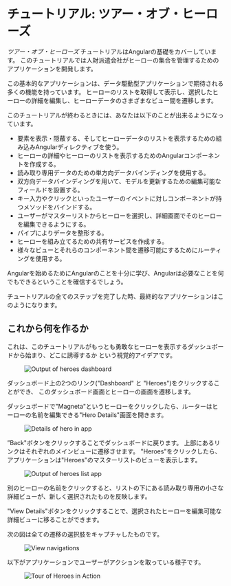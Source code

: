 <h1 class="no-toc">チュートリアル: ツアー・オブ・ヒーローズ</h1>

_ツアー・オブ・ヒーローズ_ チュートリアルはAngularの基礎をカバーしています。
このチュートリアルでは人財派遣会社がヒーローの集合を管理するためのアプリケーションを開発します。

この基本的なアプリケーションは、データ駆動型アプリケーションで期待される多くの機能を持っています。
ヒーローのリストを取得して表示し、選択したヒーローの詳細を編集し、ヒーローデータのさまざまなビュー間を遷移します。

このチュートリアルが終わるときには、あなたは以下のことが出来るようになっています。

* 要素を表示・隠蔽する、そしてヒーローデータのリストを表示するための組み込みAngularディレクティブを使う。
* ヒーローの詳細やヒーローのリストを表示するためのAngularコンポーネントを作成する。
* 読み取り専用データのための単方向データバインディングを使用する。
* 双方向データバインディングを用いて、モデルを更新するための編集可能なフィールドを設置する。
* キー入力やクリックといったユーザーのイベントに対しコンポーネントが持つメソッドをバインドする。
* ユーザーがマスターリストからヒーローを選択し、詳細画面でそのヒーローを編集できるようにする。
* パイプによりデータを整形する。
* ヒーローを組み立てるための共有サービスを作成する。
* 様々なビューとそれらのコンポーネント間を遷移可能にするためにルーティングを使用する。

Angularを始めるためにAngularのことを十分に学び、Angularは必要なことを何でもできるということを確信するでしょう。

チュートリアルの全てのステップを完了した時、最終的なアプリケーションはこのようになります。
<live-example name="toh-pt6"></live-example>


## これから何を作るか

これは、このチュートリアルがもっとも勇敢なヒーローを表示するダッシュボードから始まり、どこに誘導するか
という視覚的アイデアです。

<figure>
  <img src='generated/images/guide/toh/heroes-dashboard-1.png' alt="Output of heroes dashboard">
</figure>

ダッシュボード上の2つのリンク("Dashboard" と "Heroes")をクリックすることができ、
このダッシュボード画面とヒーローの画面を遷移します。

ダッシュボードで"Magneta"というヒーローをクリックしたら、ルーターはヒーローの名前を編集できる"Hero Details"画面を開きます。

<figure>
  <img src='generated/images/guide/toh/hero-details-1.png' alt="Details of hero in app">
</figure>

”Back"ボタンをクリックすることでダッシュボードに戻ります。
上部にあるリンクはそれぞれのメインビューに遷移させます。
"Heroes"をクリックしたら、アプリケーションは"Heroes"のマスターリストのビューを表示します。

<figure>
  <img src='generated/images/guide/toh/heroes-list-2.png' alt="Output of heroes list app">
</figure>

別のヒーローの名前をクリックすると、リストの下にある読み取り専用の小さな詳細ビューが、新しく選択されたものを反映します。

"View Details"ボタンをクリックすることで、選択されたヒーローを編集可能な詳細ビューに移ることができます。

次の図は全ての遷移の選択肢をキャプチャしたものです。

<figure>
  <img src='generated/images/guide/toh/nav-diagram.png' alt="View navigations">
</figure>

以下がアプリケーションでユーザーがアクションを取っている様子です。

<figure>
  <img src='generated/images/guide/toh/toh-anim.gif' alt="Tour of Heroes in Action">
</figure>
